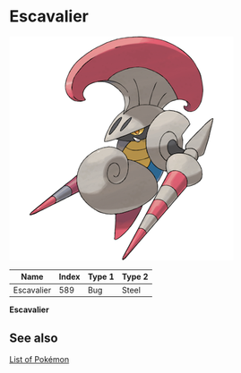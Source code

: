 # Escavalier


![Escavalier](images/589.png)

| **Name** | **Index** | **Type 1** | **Type 2** |
|----|----|----|----|
| Escavalier | 589 | Bug | Steel  |

**Escavalier** 

## See also

[List of Pokémon](../pokemon.md)
